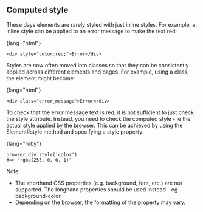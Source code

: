 ## Computed style
 
These days elements are rarely styled with just inline styles. For example, a, inline style can be applied to an error message to make the text red:

{lang="html"}
~~~~~~~~
<div style="color:red;">Error</div>
~~~~~~~~

Styles are now often moved into classes so that they can be consistently applied across different elements and pages. For example, using a class, the element might become:

{lang="html"}
~~~~~~~~
<div class="error_message">Error</div>
~~~~~~~~

To check that the error message text is red, it is not sufficient to just check the style attribute. Instead, you need to check the computed style - ie the actual style applied by the browser. This can be achieved by using the Element#style method and specifying a style property: 

{lang="ruby"}
~~~~~~~~
browser.div.style('color')
#=> "rgba(255, 0, 0, 1)"
~~~~~~~~

Note:
* The shorthand CSS properties (e.g. background, font, etc.) are not supported. The longhand properties should be used instead - eg background-color.
* Depending on the browser, the formatting of the property may vary.